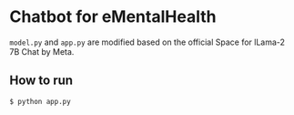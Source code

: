 # Chatbot for eMentalHealth

`model.py` and `app.py` are modified based on the official Space for lLama-2 7B Chat by Meta.

## How to run

```bash
$ python app.py
```
